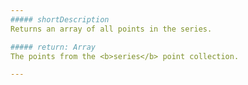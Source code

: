 ```yaml
---
##### shortDescription
Returns an array of all points in the series.

##### return: Array
The points from the <b>series</b> point collection.

---
```

